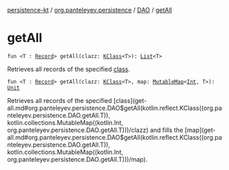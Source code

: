 [persistence-kt](../../index.md) / [org.panteleyev.persistence](../index.md) / [DAO](index.md) / [getAll](.)

# getAll

`fun <T : `[`Record`](../-record/index.md)`> getAll(clazz: `[`KClass`](https://kotlinlang.org/api/latest/jvm/stdlib/kotlin.reflect/-k-class/index.html)`<T>): `[`List`](https://kotlinlang.org/api/latest/jvm/stdlib/kotlin.collections/-list/index.html)`<T>`

Retrieves all records of the specified [class](get-all.md#org.panteleyev.persistence.DAO$getAll(kotlin.reflect.KClass((org.panteleyev.persistence.DAO.getAll.T)))/clazz).

`fun <T : `[`Record`](../-record/index.md)`> getAll(clazz: `[`KClass`](https://kotlinlang.org/api/latest/jvm/stdlib/kotlin.reflect/-k-class/index.html)`<T>, map: `[`MutableMap`](https://kotlinlang.org/api/latest/jvm/stdlib/kotlin.collections/-mutable-map/index.html)`<`[`Int`](https://kotlinlang.org/api/latest/jvm/stdlib/kotlin/-int/index.html)`, T>): `[`Unit`](https://kotlinlang.org/api/latest/jvm/stdlib/kotlin/-unit/index.html)

Retrieves all records of the specified [class](get-all.md#org.panteleyev.persistence.DAO$getAll(kotlin.reflect.KClass((org.panteleyev.persistence.DAO.getAll.T)), kotlin.collections.MutableMap((kotlin.Int, org.panteleyev.persistence.DAO.getAll.T)))/clazz) and fills the [map](get-all.md#org.panteleyev.persistence.DAO$getAll(kotlin.reflect.KClass((org.panteleyev.persistence.DAO.getAll.T)), kotlin.collections.MutableMap((kotlin.Int, org.panteleyev.persistence.DAO.getAll.T)))/map).

